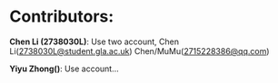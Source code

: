 # Contributors: 

**Chen Li (2738030L)**: Use two account, Chen Li(2738030L@student.gla.ac.uk)  Chen/MuMu(2715228386@qq.com)

**Yiyu Zhong()**: Use account...





